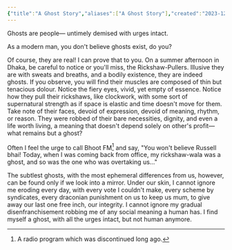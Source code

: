```yaml
---
{"title":"A Ghost Story","aliases":["A Ghost Story"],"created":"2023-12-17T20:11:27+06:00","updated":"2024-01-02T14:46:39+06:00","location":"Badda, Dhaka","dg-publish":true,"dg-note-icon":3,"tags":["politics"],"dg-path":"Musings/A Ghost Story.md","permalink":"/musings/a-ghost-story/","dgPassFrontmatter":true,"noteIcon":3}
---
```


Ghosts are people— untimely demised with urges intact.

As a modern man, you don't believe ghosts exist, do you?

Of course, they are real! I can prove that to you. On a summer afternoon in Dhaka, be careful to notice or you'll miss, the Rickshaw-Pullers. Illusive they are with sweats and breaths, and a bodily existence, they are indeed ghosts. If you observe, you will find their muscles are composed of thin but tenacious dolour. Notice the fiery eyes, vivid, yet empty of essence. Notice how they pull their rickshaws, like clockwork, with some sort of supernatural strength as if space is elastic and time doesn't move for them. Take note of their faces, devoid of expression, devoid of meaning, rhythm, or reason. They were robbed of their bare necessities, dignity, and even a life worth living, a meaning that doesn't depend solely on other's profit— what remains but a ghost?

Often I feel the urge to call Bhoot FM[^1] and say, "You won't believe Russell bhai! Today, when I was coming back from office, my rickshaw-wala was a ghost, and so was the one who was overtaking us…"

The subtlest ghosts, with the most ephemeral differences from us, however, can be found only if we look into a mirror. Under our skin, I cannot ignore me eroding every day, with every vote I couldn't make, every scheme by syndicates, every draconian punishment on us to keep us mum, to give away our last one free inch, our integrity. I cannot ignore my gradual disenfranchisement robbing me of any social meaning a human has. I find myself a ghost, with all the urges intact, but not human anymore.

[^1]: A radio program which was discontinued long ago.